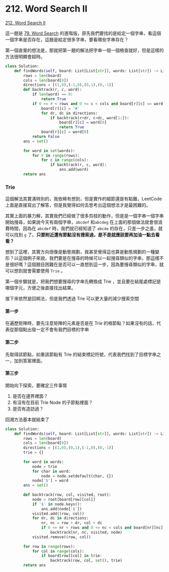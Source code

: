 # 212. Word Search II

[212. Word Search II](https://leetcode.com/problems/word-search-ii/)

這一題是 [79. Word Search](./) 的進階版，原先我們要找的是給定一個字串，看這個一個字串是否存在，這題是給定很多字串，要看哪些字串存在？

第一個直覺的想法是，那就把第一題的解法把字串一個一個檢查就好，但是這樣的方法很明顯會超時。

```python
class Solution:
    def findWords(self, board: List[List[str]], words: List[str]) -> List[str]:
        rows = len(board)
        cols = len(board[0])
        directions = [(1,0),(-1,0),(0,1),(0,-1)]
        def backtrack(r, c, word):
            if len(word) == 0:
                return True
            if 0 <= r < rows and 0 <= c < cols and board[r][c] == word[0]:
                board[r][c] = '#'
                for dr, dc in directions:
                    if backtrack(r+dr, c+dc, word[1:]):
                        board[r][c] = word[0]
                        return True
                board[r][c] = word[0]
            return False
        ans = set()
        
        for word in set(words):
            for r in range(rows):
                for c in range(cols):
                    if backtrack(r, c, word):
                        ans.add(word)
        return ans
```

### Trie 

這個解法其實滿特別的，我依稀有想到，但是實作的細節還是有點難，LeetCode 上面是直接寫出了解答，但是我覺得如何去思考出這個想法才是最困難的。

其實上面的暴力解，其實我們已經做了很多剪枝的動作，但是是一個字串一個字串開始搜尋，如果說今天有兩個字串，`abcdef` 和`abcdeg` 在上面的那個做法就會很浪費時間，因為在 `abcdef` 時，我們就已經知道了 `abcde` 的存在，只差一步之遙，就可以找到 `g` 了。**只要附近還有節點沒有搜索過，是不是就應該要再加油一點去看看？**

想到了這裡，其實方向很像是動態規劃，我甚至覺得這也算是動態規劃的一種變形？以這個例子來說，我們要是在搜尋的時候可以一起搜尋類似的字串，那這樣不是很好嗎？這個題目困難在是否可以一直想到這一步，因為要搜尋類似的字串，就可以想到就會需要使用 `Trie` 。

第一個步驟就是，把我們想要搜尋的字串先轉換成 Trie ，並且要在結尾處標記是哪個字元，方便之後直接找出結果。

接下來依然是回朔法，但是我們透過 Trie 可以更大量的減少搜索空間

#### 第一步

在遍歷矩陣時，要先注意矩陣的元素是否是在 Trie 的根節點？如果沒有的話，代表從那個點出發一定不會有我們目標的字串

#### 第二步

先取得該節點，如果該節點有 Trie 的結束標記符號，代表我們找到了目標字串之一，加到答案裡面。

#### 第三步

開始向下探索，要確定三件事情

1. 是否在邊界裡面？
2. 有沒有在目前 Trie Node 的子節點裡面？
3. 是否有造訪過？

回溯方法基本就結束了

```python
class Solution:
    def findWords(self, board: List[List[str]], words: List[str]) -> List[str]:
        rows = len(board)
        cols = len(board[0])
        directions = [(1,0),(0,1),(-1,0),(0,-1)]
        trie = {}
        
        for word in words:
            node = trie
            for char in word:
                node = node.setdefault(char, {})
            node['$'] = word
        ans = set()
        
        def backtrack(row, col, visited, root):
            node = root[board[row][col]]
            if '$' in node.keys():
                ans.add(node['$'])
            visited.add((row, col))
            for dr, dc in directions:
                nr, nc = row + dr, col + dc
                if 0 <= nr < rows and 0 <= nc < cols and board[nr][nc] in node and (nr, nc) not in visited:
                    backtrack(nr, nc, visited, node)
            visited.remove((row, col))
        
        for row in range(rows):
            for col in range(cols):
                if board[row][col] in trie:
                    backtrack(row, col, set(), trie)
        return ans
```

